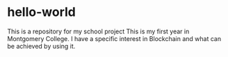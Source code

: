 # hello-world
This is a repository for my school project
This is my first year in Montgomery College. I have a specific interest in Blockchain and what can be achieved by using it.
